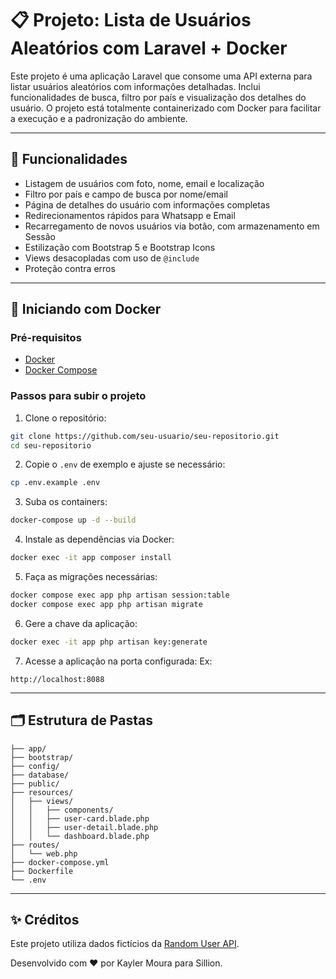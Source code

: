 # 📋 Projeto: Lista de Usuários Aleatórios com Laravel + Docker

Este projeto é uma aplicação Laravel que consome uma API externa para listar usuários aleatórios com informações detalhadas. Inclui funcionalidades de busca, filtro por país e visualização dos detalhes do usuário. O projeto está totalmente containerizado com Docker para facilitar a execução e a padronização do ambiente.

---

## 🚀 Funcionalidades

- Listagem de usuários com foto, nome, email e localização
- Filtro por país e campo de busca por nome/email
- Página de detalhes do usuário com informações completas
- Redirecionamentos rápidos para Whatsapp e Email
- Recarregamento de novos usuários via botão, com armazenamento em Sessão
- Estilização com Bootstrap 5 e Bootstrap Icons
- Views desacopladas com uso de `@include`
- Proteção contra erros

---

## 🐳 Iniciando com Docker

### Pré-requisitos

- [Docker](https://www.docker.com/products/docker-desktop)
- [Docker Compose](https://docs.docker.com/compose/)

### Passos para subir o projeto

1. Clone o repositório:

```bash
git clone https://github.com/seu-usuario/seu-repositorio.git
cd seu-repositorio
```

2. Copie o `.env` de exemplo e ajuste se necessário:

```bash
cp .env.example .env
```

3. Suba os containers:

```bash
docker-compose up -d --build
```

4. Instale as dependências via Docker:

```bash
docker exec -it app composer install
```

5. Faça as migrações necessárias:

```bash
docker compose exec app php artisan session:table
docker compose exec app php artisan migrate
```

6. Gere a chave da aplicação:

```bash
docker exec -it app php artisan key:generate
```

7. Acesse a aplicação na porta configurada:
Ex:

```
http://localhost:8088
```

---

## 🗂 Estrutura de Pastas

```
├── app/
├── bootstrap/
├── config/
├── database/
├── public/
├── resources/
│   ├── views/
│   │   ├── components/
│   │   ├── user-card.blade.php
│   │   ├── user-detail.blade.php
│   │   └── dashboard.blade.php
├── routes/
│   └── web.php
├── docker-compose.yml
├── Dockerfile
└── .env
```

---

## ✨ Créditos

Este projeto utiliza dados fictícios da [Random User API](https://randomuser.me/).

Desenvolvido com ❤️ por Kayler Moura para Sillion.
